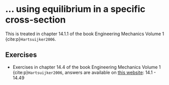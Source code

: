 ```{index} Cable; using equilibrium in a specific cross-section
```
# ... using equilibrium in a specific cross-section

This is treated in chapter 14.1.1 of the book Engineering Mechanics Volume 1 {cite:p}`Hartsuijker2006`.

## Exercises
- Exercises in chapter 14.4 of the book Engineering Mechanics Volume 1 {cite:p}`Hartsuijker2006`, answers are available on [this website](https://icozct.tudelft.nl/TUD_CT/bookanswers/vol1/Chapter14/): 14.1 - 14.49